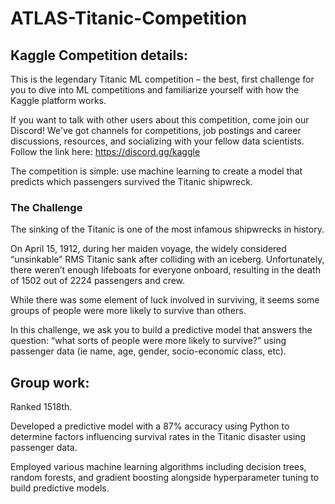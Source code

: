 # ATLAS-Titanic-Competition

## Kaggle Competition details:
This is the legendary Titanic ML competition – the best, first challenge for you to dive into ML competitions and familiarize yourself with how the Kaggle platform works.

If you want to talk with other users about this competition, come join our Discord! We've got channels for competitions, job postings and career discussions, resources, and socializing with your fellow data scientists. Follow the link here: https://discord.gg/kaggle

The competition is simple: use machine learning to create a model that predicts which passengers survived the Titanic shipwreck. 

### The Challenge
The sinking of the Titanic is one of the most infamous shipwrecks in history.

On April 15, 1912, during her maiden voyage, the widely considered “unsinkable” RMS Titanic sank after colliding with an iceberg. Unfortunately, there weren’t enough lifeboats for everyone onboard, resulting in the death of 1502 out of 2224 passengers and crew.

While there was some element of luck involved in surviving, it seems some groups of people were more likely to survive than others.

In this challenge, we ask you to build a predictive model that answers the question: “what sorts of people were more likely to survive?” using passenger data (ie name, age, gender, socio-economic class, etc).



## Group work: 
Ranked 1518th.

Developed a predictive model with a 87% accuracy using Python to determine factors influencing survival rates in the Titanic disaster using passenger data.

Employed various machine learning algorithms including decision trees, random forests, and gradient boosting alongside hyperparameter tuning to build predictive models. 
